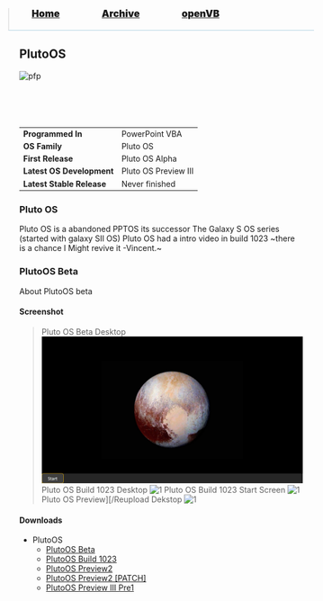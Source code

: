 <blockquote style="background: #0000;border-bottom: 1px solid #B2D2E1;height: 30px;margin: 0 -20px 20px;padding: 0px 20px 9px 40px;">
  <p style=""><a href="https://pptos-org.github.io/pptos/" style="font-size: 17px;font-weight: 900;font-style: normal;text-shadow: rgba(255,255,255,0.9) 0 1px 0;">Home</a>&nbsp;&nbsp;&nbsp;&nbsp;&nbsp;&nbsp;&nbsp;&nbsp;&nbsp;&nbsp;&nbsp;&nbsp;&nbsp;&nbsp;&nbsp;&nbsp;&nbsp;&nbsp;
    <a href="https://pptos-org.github.io/pptos/archive/" style="font-size: 17px;font-weight: 900;font-style: normal;text-shadow: rgba(255,255,255,0.9) 0 1px 0;">Archive</a>&nbsp;&nbsp;&nbsp;&nbsp;&nbsp;&nbsp;&nbsp;&nbsp;&nbsp;&nbsp;&nbsp;&nbsp;&nbsp;&nbsp;&nbsp;&nbsp;&nbsp;&nbsp;
    <a href="https://pptos-org.github.io/openvb/" style="font-size: 17px;font-weight: 900;font-style: normal;text-shadow: rgba(255,255,255,0.9) 0 1px 0;">openVB</a>
  </p>
</blockquote>

## PlutoOS

<a>
  <img align="left" height="100" alt="pfp" src="https://i.pinimg.com/474x/80/53/27/805327d9477b489e732e0b0247b7f73f.jpg" />
</a>

|                           |                               |
| ------------------------- | ----------------------------- |
| **Programmed In**         | PowerPoint VBA                |
| **OS Family**             | Pluto OS                      |
| **First Release**         | Pluto OS Alpha                |
| **Latest OS Development** | Pluto OS Preview III          |
| **Latest Stable Release** | Never finished                |

### Pluto OS

Pluto OS is a abandoned PPTOS its successor
The Galaxy S OS series (started with galaxy SII OS)
Pluto OS had a intro video in build 1023 ~there is a chance I 
Might revive it -Vincent.~

### PlutoOS Beta

About PlutoOS beta


#### Screenshot

> Pluto OS Beta Desktop
![1](https://raw.githubusercontent.com/Vincent392/Galaxy-S-Series-Update-Sever/Beta-brach/Puto%20os%20desctop.png)
> Pluto OS Build 1023 Desktop
![1](https://raw.githubusercontent.com/Vincent392/Galaxy-S-Series-Update-Sever/Beta-brach/PlutoOS-Build1023-Desktop.png)
> Pluto OS Build 1023 Start Screen
![1](https://raw.githubusercontent.com/Vincent392/Galaxy-S-Series-Update-Sever/Beta-brach/PlutoOS-Build1023-StartScreen.png)
> Pluto OS Preview][/Reupload Dekstop
![1](https://raw.githubusercontent.com/Vincent392/Galaxy-S-Series-Update-Sever/Beta-brach/PlutoOS-PRE2-Desktop.png)


#### Downloads

- PlutoOS
    - [PlutoOS Beta](https://github.com/quintenvandamme/pptos-wiki/blob/gh-pages/files/Pluto_OS/Pluto%20OS%20Beta.ppsm)
    - [PlutoOS Build 1023](https://archive.org/download/PPTOS-PlutoOSBuild1023/Pluto%20OS%20Build%201023.ppsm)
    - [PlutoOS Preview2](https://cdn.discordapp.com/attachments/844849570843197460/1066336632237735936/Pluto_OS_Preview2.ppsm)
    - [PlutoOS Preview2 [PATCH]](https://cdn.discordapp.com/attachments/898225146840637450/1066337458393980968/Pluto_OS_Preview2-PATCH.ppsm)
    - [PlutoOS Preview III Pre1](https://cdn.discordapp.com/attachments/898225146840637450/1081645795880743012/Pluto-OS-Preview-III-Pre1.ppsm)


<body style="background-image: url(https://raw.githubusercontent.com/hexa-one/pptos-wiki/gh-pages/assets/background/background.png);background-repeat: no-repeat;background-attachment: fixed;background-size: cover;">
